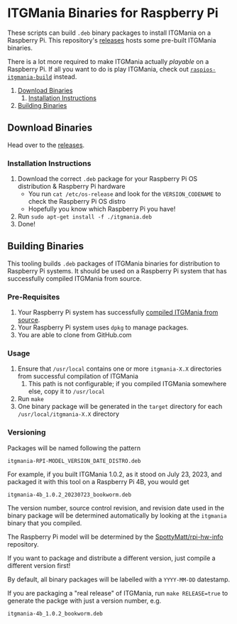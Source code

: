 # ITGMania Binaries for Raspberry Pi

These scripts can build `.deb` binary packages to install ITGMania on a Raspberry Pi.
This repository's [releases](https://github.com/itgmania/raspios-itgmania-deb/releases/)
hosts some pre-built ITGMania binaries.

There is a lot more required to make ITGMania actually _playable_ on a Raspberry Pi.
If all you want to do is play ITGMania, check out
[`raspios-itgmania-build`](https://github.com/itgmania/raspios-itgmania-build) instead.

1. [Download Binaries](#download-binaries)
	1. [Installation Instructions](#installation-instructions)
2. [Building Binaries](#building-binaries)

## Download Binaries

Head over to the [releases](https://github.com/itgmania/raspios-itgmania-deb/releases).

### Installation Instructions

1. Download the correct `.deb` package for your Raspberry Pi OS distribution & Raspberry Pi hardware
	* You run `cat /etc/os-release` and look for the `VERSION_CODENAME` to check the Raspberry Pi OS distro
	* Hopefully you know which Raspberry Pi you have!
2. Run `sudo apt-get install -f ./itgmania.deb`
3. Done!

## Building Binaries

This tooling builds `.deb` packages of ITGMania binaries for distribution to Raspberry Pi systems.
It should be used on a Raspberry Pi system that has successfully compiled ITGMania from source.

### Pre-Requisites

1. Your Raspberry Pi system has successfully [compiled ITGMania from source](https://github.com/itgmania/raspios-itgmania-build).
2. Your Raspberry Pi system uses `dpkg` to manage packages.
3. You are able to clone from GitHub.com

### Usage

1. Ensure that `/usr/local` contains one or more `itgmania-X.X` directories from successful compilation of ITGMania
	1. This path is not configurable; if you compiled ITGMania somewhere else, copy it to `/usr/local`
2. Run `make`
3. One binary package will be generated in the `target` directory for each `/usr/local/itgmania-X.X` directory

### Versioning

Packages will be named following the pattern

	itgmania-RPI-MODEL_VERSION_DATE_DISTRO.deb

For example, if you built ITGMania 1.0.2, as it stood on July 23, 2023, and packaged it with this tool on a Raspberry Pi 4B, you would get

	itgmania-4b_1.0.2_20230723_bookworm.deb

The version number, source control revision, and revision date used in the binary package
will be determined automatically by looking at the `itgmania` binary that you compiled.

The Raspberry Pi model will be determined by the [SpottyMatt/rpi-hw-info](https://github.com/SpottyMatt/rpi-hw-info) repository.

If you want to package and distribute a different version, just compile a different version first!

By default, all binary packages will be labelled with a `YYYY-MM-DD` datestamp.

If you are packaging a "real release" of ITGMania,
run `make RELEASE=true` to generate the packge with just a version number, e.g.

	itgmania-4b_1.0.2_bookworm.deb 
